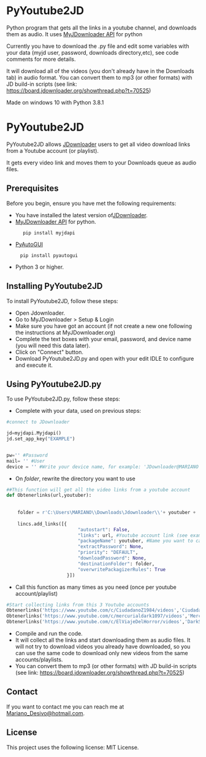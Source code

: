# PyYoutube2JD
Python program that gets all the links in a youtube channel, and downloads them as audio. It uses [MyJDownloader API](https://github.com/mmarquezs/My.Jdownloader-API-Python-Library) for python

Currently you have to download the .py file and edit some variables with your data (myjd user, password, downloads directory,etc), see code comments for more details.

It will download all of the videos (you don't already have in the Downloads tab) in audio format. You can convert them to mp3 (or other formats) with JD build-in scripts (see link: https://board.jdownloader.org/showthread.php?t=70525)

Made on windows 10 with Python 3.8.1

# PyYoutube2JD



PyYoutube2JD allows [JDownloader](https://jdownloader.org/) users to get all video download links from a Youtube account (or playlist).

It gets every video link and moves them to your Downloads queue as audio files.

## Prerequisites

Before you begin, ensure you have met the following requirements:

* You have installed the latest version of[JDownloader](https://jdownloader.org/).
* [MyJDownloader API](https://github.com/mmarquezs/My.Jdownloader-API-Python-Library) for python.
```
      pip install myjdapi
```
* [PyAutoGUI](https://pypi.org/project/PyAutoGUI/)
 ```
      pip install pyautogui
 ```
* Python 3 or higher.

## Installing PyYoutube2JD

To install PyYoutube2JD, follow these steps:

* Open Jdownloader.
* Go to MyJDownloader > Setup & Login
* Make sure you have got an account (if not create a new one following the instructions at MyJDownloader.org)
* Complete the text boxes with your email, password, and device name (you will need this data later).
* Click on "Connect" button.
* Download PyYoutube2JD.py and open with your edit IDLE to configure and execute it.

## Using PyYoutube2JD.py

To use PyYoutube2JD.py, follow these steps:

* Complete with your data, used on previous steps:
```python
#connect to JDownloader

jd=myjdapi.Myjdapi()
jd.set_app_key("EXAMPLE")


pw='' #Password
mail= '' #User
device = '' #Write your device name, for example: 'JDownloader@MARIANO'

```
* On *folder*, rewrite the directory you want to use
```python
##This function will get all the video links from a youtube account
def Obtenerlinks(url,youtuber):
       
   
    folder = r'C:\Users\MARIANO\\Downloads\Jdownloader\\'+ youtuber + '\\' + fecha #Name the folder you want to store files, I used Date as I said previously
    
    lincs.add_links([{
                          "autostart": False,
                          "links": url, #Youtube account link (see examples below)
                          "packageName": youtuber, #Name you want to call it, it will be used for the folder name
                          "extractPassword": None,
                          "priority": "DEFAULT",
                          "downloadPassword": None,
                          "destinationFolder": folder, 
                          "overwritePackagizerRules": True
                      }])

```
* Call this function as many times as you need (once per youtube account/playlist)
```python
#Start collecting links from this 3 Youtube accounts
Obtenerlinks('https://www.youtube.com/c/CiudadanoZ1984/videos','Ciudadano Z')
Obtenerlinks('https://www.youtube.com/c/mercurialdark1097/videos','Mercurialdark 10')
Obtenerlinks('https://www.youtube.com/c/ElViajeDelHorror/videos','DarkSoulHorror')
```
* Compile and run the code.
* It will collect all the links and start downloading them as audio files. It will not try to download videos you already have downloaded, so you can use the same code to download only new videos from the same accounts/playlists.
* You can convert them to mp3 (or other formats) with JD build-in scripts (see link: https://board.jdownloader.org/showthread.php?t=70525)

## Contact

If you want to contact me you can reach me at Mariano_Desivo@hotmail.com.

## License

This project uses the following license: MIT License.

